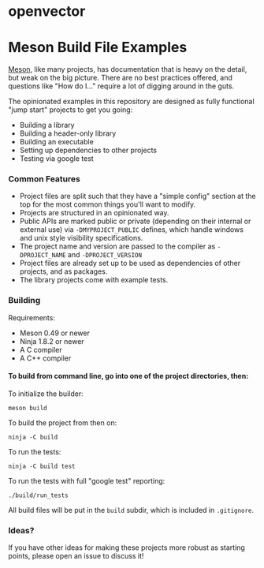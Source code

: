 # openvector

Meson Build File Examples
=========================

[Meson](http://mesonbuild.com), like many projects, has documentation that is heavy on the detail, but weak on the big picture. There are no best practices offered, and questions like "How do I..." require a lot of digging around in the guts.

The opinionated examples in this repository are designed as fully functional "jump start" projects to get you going:

* Building a library
* Building a header-only library
* Building an executable
* Setting up dependencies to other projects
* Testing via google test


### Common Features

* Project files are split such that they have a "simple config" section at the top for the most common things you'll want to modify.
* Projects are structured in an opinionated way.
* Public APIs are marked public or private (depending on their internal or external use) via `-DMYPROJECT_PUBLIC` defines, which handle windows and unix style visibility specifications.
* The project name and version are passed to the compiler as `-DPROJECT_NAME` and  `-DPROJECT_VERSION`
* Project files are already set up to be used as dependencies of other projects, and as packages.
* The library projects come with example tests.


### Building

Requirements:

  * Meson 0.49 or newer
  * Ninja 1.8.2 or newer
  * A C compiler
  * A C++ compiler

#### To build from command line, go into one of the project directories, then:

To initialize the builder:

    meson build

To build the project from then on:

    ninja -C build

To run the tests:

    ninja -C build test

To run the tests with full "google test" reporting:

    ./build/run_tests

All build files will be put in the `build` subdir, which is included in `.gitignore`.


### Ideas?

If you have other ideas for making these projects more robust as starting points, please open an issue to discuss it!
